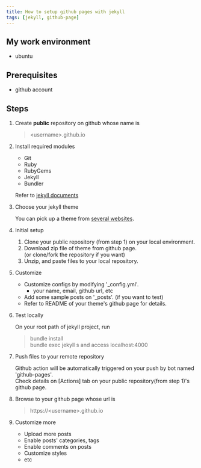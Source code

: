 ```yaml
---
title: How to setup github pages with jekyll
tags: [jekyll, github-page]
---
```


## My work environment
- ubuntu

## Prerequisites
- github account

## Steps
1. Create **public** repository on github whose name is
    > \<username\>.github.io

2. Install required modules
    - Git
    - Ruby
    - RubyGems
    - Jekyll
    - Bundler

    Refer to [jekyll documents](https://jekyllrb.com/docs/installation/)

3. Choose your jekyll theme

    You can pick up a theme from [several websites](https://jekyllrb.com/docs/themes/#pick-up-a-theme).<br>

4. Initial setup

    1. Clone your public repository (from step 1) on your local environment.
    2. Download zip file of theme from github page.<br>
    (or clone/fork the repository if you want)
    3. Unzip, and paste files to your local repository.

5. Customize
    - Customize configs by modifying '_config.yml'.<br>
      - your name, email, github url, etc
    - Add some sample posts on '_posts'. (if you want to test)
    - Refer to README of your theme's github page for details.

6. Test locally

    On your root path of jekyll project, run
    > bundle install<br>
    > bundle exec jekyll s
    and access localhost:4000

7. Push files to your remote repository

    Github action will be automatically triggered on your push by bot named 'github-pages'.<br>
    Check details on \[Actions\] tab on your public repository(from step 1)'s github page.

8. Browse to your github page whose url is
    > https://\<username\>.github.io
  
9. Customize more
    - Upload more posts
    - Enable posts' categories, tags
    - Enable comments on posts
    - Customize styles
    - etc
